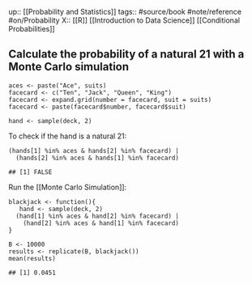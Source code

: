 up:: [[Probability and Statistics]]
tags:: #source/book #note/reference #on/Probability 
X:: [[R]] [[Introduction to Data Science]] [[Conditional Probabilities]]

## Calculate the probability of a natural 21 with a Monte Carlo simulation


```
aces <- paste("Ace", suits)
facecard <- c("Ten", "Jack", "Queen", "King")
facecard <- expand.grid(number = facecard, suit = suits)
facecard <- paste(facecard$number, facecard$suit)

hand <- sample(deck, 2)
```

To check if the hand is a natural 21:
```
(hands[1] %in% aces & hands[2] %in% facecard) | 
  (hands[2] %in% aces & hands[1] %in% facecard)

## [1] FALSE
```

Run the [[Monte Carlo Simulation]]:

```
blackjack <- function(){
   hand <- sample(deck, 2)
  (hand[1] %in% aces & hand[2] %in% facecard) | 
    (hand[2] %in% aces & hand[1] %in% facecard)
}

B <- 10000
results <- replicate(B, blackjack())
mean(results)

## [1] 0.0451
```



